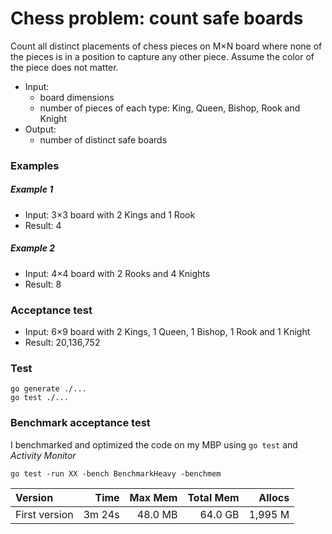 # Chess problem: count safe boards

Count all distinct placements of chess pieces on M×N board where none of the pieces is in a position to capture any other piece. Assume the color of the piece does not matter.

- Input:
  - board dimensions
  - number of pieces of each type: King, Queen, Bishop, Rook and Knight
- Output:
  - number of distinct safe boards

### Examples

##### Example 1

- Input: 3×3 board with 2 Kings and 1 Rook
- Result: 4

##### Example 2

- Input: 4×4 board with 2 Rooks and 4 Knights
- Result: 8

### Acceptance test

- Input: 6×9 board with 2 Kings, 1 Queen, 1 Bishop, 1 Rook and 1 Knight
- Result: 20,136,752

### Test

```
go generate ./...
go test ./...
```

### Benchmark acceptance test

I benchmarked and optimized the code on my MBP using `go test` and _Activity Monitor_

```
go test -run XX -bench BenchmarkHeavy -benchmem
```

| Version       | Time   | Max Mem | Total Mem | Allocs  |
| :------------ | -----: | ------: | --------: | ------: |
| First version | 3m 24s | 48.0 MB |   64.0 GB | 1,995 M |
